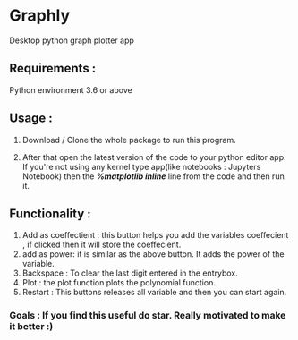 # Graphly
Desktop python graph plotter app


## Requirements :
  Python environment 3.6 or above
  
## Usage :
   1. Download / Clone the whole package to run this program.
   
   2. After that open the latest version of the code to your python editor app.
   If you're not using any kernel type app(like notebooks : Jupyters Notebook) then the ***%matplotlib inline*** line from the code and then run it.
   
   
  ## Functionality :
  1. Add as coeffectient : this button helps you add the variables coeffecient , if clicked then it will store the coeffecient.
  2. add as power: it is similar as the above button. It adds the power of the variable.
  3. Backspace : To clear the last digit entered in the entrybox.
  4. Plot : the plot function plots the polynomial function.
  5. Restart : This buttons releases all variable and then you can start again.
  
  
  
  
  
  ### Goals : If you find this useful do star. Really motivated to make it better :)
   
